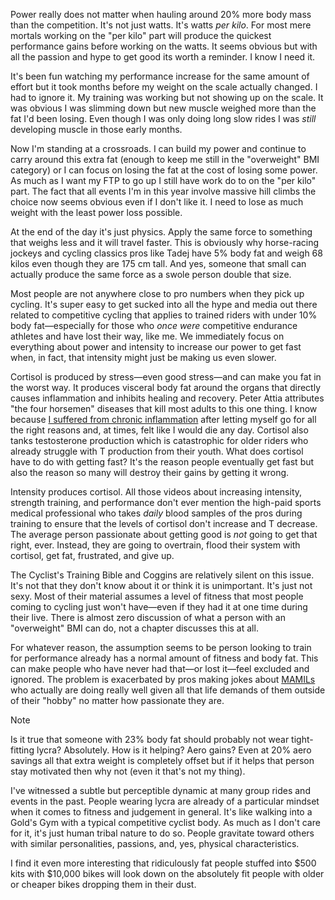 Power really does not matter when hauling around 20% more body mass than the competition. It's not just watts. It's watts *per kilo*. For most mere mortals working on the "per kilo" part will produce the quickest performance gains before working on the watts. It seems obvious but with all the passion and hype to get good its worth a reminder. I know I need it.

It's been fun watching my performance increase for the same amount of effort but it took months before my weight on the scale actually changed. I had to ignore it. My training was working but not showing up on the scale. It was obvious I was slimming down but new muscle weighed more than the fat I'd been losing. Even though I was only doing long slow rides I was *still* developing muscle in those early months.

Now I'm standing at a crossroads. I can build my power and continue to carry around this extra fat (enough to keep me still in the "overweight" BMI category) or I can focus on losing the fat at the cost of losing some power. As much as I want my FTP to go up I still have work do to on the "per kilo" part. The fact that all events I'm in this year involve massive hill climbs the choice now seems obvious even if I don't like it. I need to lose as much weight with the least power loss possible.

At the end of the day it's just physics. Apply the same force to something that weighs less and it will travel faster. This is obviously why horse-racing jockeys and cycling classics pros like Tadej have 5% body fat and weigh 68 kilos even though they are 175 cm tall. And yes, someone that small can actually produce the same force as a swole person double that size.

Most people are not anywhere close to pro numbers when they pick up cycling. It's super easy to get sucked into all the hype and media out there related to competitive cycling that applies to trained riders with under 10% body fat—especially for those who *once were* competitive endurance athletes and have lost their way, like me. We immediately focus on everything about power and intensity to increase our power to get fast when, in fact, that intensity might just be making us even slower.

Cortisol is produced by stress—even good stress—and can make you fat in the worst way. It produces visceral body fat around the organs that directly causes inflammation and inhibits healing and recovery. Peter Attia attributes "the four horsemen" diseases that kill most adults to this one thing. I know because [I suffered from chronic inflammation](Chronic%20inflammation%20cured.md) after letting myself go for all the right reasons and, at times, felt like I would die any day. Cortisol also tanks testosterone production which is catastrophic for older riders who already struggle with T production from their youth. What does cortisol have to do with getting fast? It's the reason people eventually get fast but also the reason so many will destroy their gains by getting it wrong.

Intensity produces cortisol. All those videos about increasing intensity, strength training, and performance don't ever mention the high-paid sports medical professional who takes *daily* blood samples of the pros during training to ensure that the levels of cortisol don't increase and T decrease. The average person passionate about getting good is *not* going to get that right, ever. Instead, they are going to overtrain, flood their system with cortisol, get fat, frustrated, and give up.

The Cyclist's Training Bible and Coggins are relatively silent on this issue. It's not that they don't know about it or think it is unimportant. It's just not sexy. Most of their material assumes a level of fitness that most people coming to cycling just won't have—even if they had it at one time during their live. There is almost zero discussion of what a person with an "overweight" BMI can do, not a chapter discusses this at all. 

For whatever reason, the assumption seems to be person looking to train for performance already has a normal amount of fitness and body fat. This can make people who have never had that—or lost it—feel excluded and ignored. The problem is exacerbated by pros making jokes about [MAMILs](MAMIL%20-%20Middle-Age%20Men%20In%20Lycra.md) who actually are doing really well given all that life demands of them outside of their "hobby" no matter how passionate they are. 

> [!NOTE]
>Is it true that someone with 23% body fat should probably not wear tight-fitting lycra? Absolutely. How is it helping? Aero gains? Even at 20% aero savings all that extra weight is completely offset but if it helps that person stay motivated then why not (even it that's not my thing).
>
>I've witnessed a subtle but perceptible dynamic at many group rides and events in the past. People wearing lycra are already of a particular mindset when it comes to fitness and judgement in general. It's like walking into a Gold's Gym with a typical competitive cyclist body. As much as I don't care for it, it's just human tribal nature to do so. People gravitate toward others with similar personalities, passions, and, yes, physical characteristics.
>
>I find it even more interesting that ridiculously fat people stuffed into $500 kits with $10,000 bikes will look down on the absolutely fit people with older or cheaper bikes dropping them in their dust.